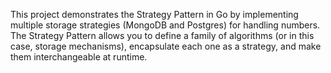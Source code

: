 This project demonstrates the Strategy Pattern in Go by implementing multiple storage strategies (MongoDB and Postgres) for handling numbers. The Strategy Pattern allows you to define a family of algorithms (or in this case, storage mechanisms), encapsulate each one as a strategy, and make them interchangeable at runtime.
